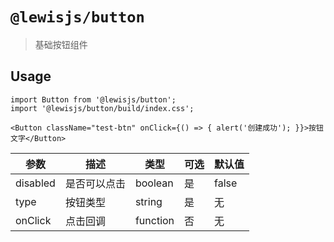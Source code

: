 # `@lewisjs/button`

> 基础按钮组件

## Usage

```
import Button from '@lewisjs/button';
import '@lewisjs/button/build/index.css';

<Button className="test-btn" onClick={() => { alert('创建成功'); }}>按钮文字</Button>
```

| 参数 | 描述 | 类型 | 可选 | 默认值 |
| ---- | ---- | ---- | ---- | ---- |
| disabled | 是否可以点击 | boolean | 是 | false |
| type | 按钮类型 | string | 是 | 无 |
| onClick | 点击回调 | function | 否 | 无 |

